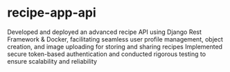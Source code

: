 # recipe-app-api
Developed and deployed an advanced recipe API using Django Rest Framework & Docker, facilitating seamless user profile management, object creation, and image uploading for storing and sharing recipes
Implemented secure token-based authentication and conducted rigorous testing to ensure scalability and reliability
